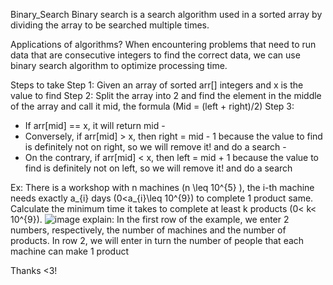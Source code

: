 Binary_Search
Binary search is a search algorithm used in a sorted array by dividing the array to be searched multiple times.

Applications of algorithms?
When encountering problems that need to run data that are consecutive integers to find the correct data, we can use binary search algorithm to optimize processing time.

Steps to take
Step 1: Given an array of sorted arr[] integers and x is the value to find
Step 2: Split the array into 2 and find the element in the middle of the array and call it mid, the formula (Mid = (left + right)/2)
Step 3:
- If arr[mid] == x, it will return mid -
- Conversely, if arr[mid] > x, then right = mid - 1 because the value to find is definitely not on right, so we will remove it! and do a search -
- On the contrary, if arr[mid] < x, then left = mid + 1 because the value to find is definitely not on left, so we will remove it! and do a search

Ex: There is a workshop with n machines (n \leq 10^{5} ), the i-th machine needs exactly a_{i} days (0<a_{i}\leq 10^{9}) to complete 1 product same. Calculate the minimum time it takes to complete at least k products (0< k< 10^{9}).
![image](https://user-images.githubusercontent.com/115894727/223094526-389d9676-34bd-45a2-bf12-ac659cc44f63.png)
explain:
In the first row of the example, we enter 2 numbers, respectively, the number of machines and the number of products.
In row 2, we will enter in turn the number of people that each machine can make 1 product

Thanks <3!
